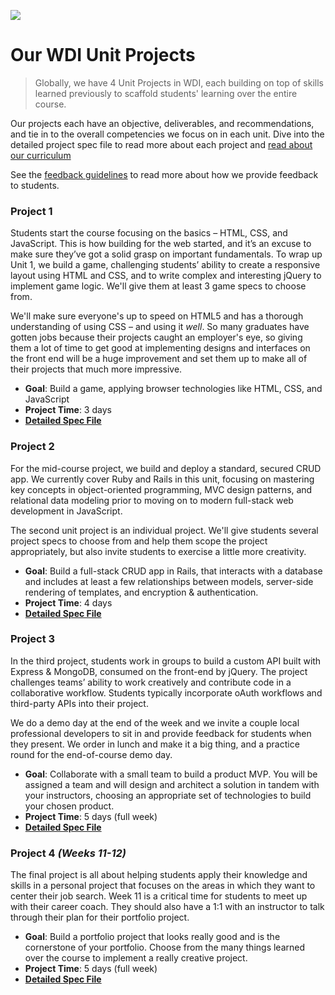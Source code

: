 ![](https://ga-dash.s3.amazonaws.com/production/assets/logo-9f88ae6c9c3871690e33280fcf557f33.png)

# Our WDI Unit Projects

> Globally, we have 4 Unit Projects in WDI, each building on top of skills learned previously to scaffold students' learning over the entire course.

Our projects each have an objective, deliverables, and recommendations, and tie in to the overall competencies we focus on in each unit. Dive into the detailed project spec file to read more about each project and [read about our curriculum](https://github.com/GA-WDI/curriculum)

See the [feedback guidelines](project-feedback.md) to read more about how we provide feedback to students.


### **Project 1**

Students start the course focusing on the basics – HTML, CSS, and JavaScript. This is how building for the web started, and it’s an excuse to make sure they’ve got a solid grasp on important fundamentals. To wrap up Unit 1, we build a game, challenging students’ ability to create a responsive layout using HTML and CSS, and to write complex and interesting jQuery to implement game logic. We'll give them at least 3 game specs to choose from.

We'll make sure everyone's up to speed on HTML5 and has a thorough understanding of using CSS – and using it _well_. So many graduates have gotten jobs because their projects caught an employer's eye, so giving them a lot of time to get good at implementing designs and interfaces on the front end will be a huge improvement and set them up to make all of their projects that much more impressive.

  - **Goal**: Build a game, applying browser technologies like HTML, CSS, and JavaScript
  - **Project Time**: 3 days
  - **[Detailed Spec File](project-01.md)**


### **Project 2**

For the mid-course project, we build and deploy a standard, secured CRUD app. We currently cover Ruby and Rails in this unit, focusing on mastering key concepts in object-oriented programming, MVC design patterns, and relational data modeling prior to moving on to modern full-stack web development in JavaScript.

The second unit project is an individual project. We'll give students several project specs to choose from and help them scope the project appropriately, but also invite students to exercise a little more creativity.

  - **Goal**: Build a full-stack CRUD app in Rails, that interacts with a database and includes at least a few relationships between models, server-side rendering of templates, and encryption & authentication.
  - **Project Time**: 4 days
  - **[Detailed Spec File](project-02.md)**


### **Project 3**

In the third project, students work in groups to build a custom API built with Express & MongoDB, consumed on the front-end by jQuery. The project challenges teams’ ability to work creatively and contribute code in a collaborative workflow. Students typically incorporate oAuth workflows and third-party APIs into their project.

We do a demo day at the end of the week and we invite a couple local professional developers to sit in and provide feedback for students when they present. We order in lunch and make it a big thing, and a practice round for the end-of-course demo day.

  - **Goal**: Collaborate with a small team to build a product MVP. You will be assigned a team and will design and architect a solution in tandem with your instructors, choosing an appropriate set of technologies to build your chosen product.
  - **Project Time**: 5 days (full week)
  - **[Detailed Spec File](project-03.md)**


### **Project 4** *(Weeks 11-12)*

The final project is all about helping students apply their knowledge and skills in a personal project that focuses on the areas in which they want to center their job search. Week 11 is a critical time for students to meet up with their career coach. They should also have a 1:1 with an instructor to talk through their plan for their portfolio project.

  - **Goal**: Build a portfolio project that looks really good and is the cornerstone of your portfolio. Choose from the many things learned over the course to implement a really creative project.
  - **Project Time**: 5 days (full week)
  - **[Detailed Spec File](project-04.md)**
